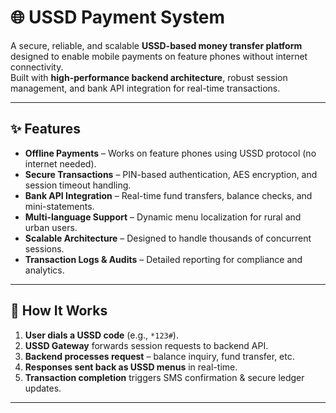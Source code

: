 # 🌐 USSD Payment System

A secure, reliable, and scalable **USSD-based money transfer platform** designed to enable mobile payments on feature phones without internet connectivity.  
Built with **high-performance backend architecture**, robust session management, and bank API integration for real-time transactions.

---

## ✨ Features
- **Offline Payments** – Works on feature phones using USSD protocol (no internet needed).
- **Secure Transactions** – PIN-based authentication, AES encryption, and session timeout handling.
- **Bank API Integration** – Real-time fund transfers, balance checks, and mini-statements.
- **Multi-language Support** – Dynamic menu localization for rural and urban users.
- **Scalable Architecture** – Designed to handle thousands of concurrent sessions.
- **Transaction Logs & Audits** – Detailed reporting for compliance and analytics.

---

## 🚀 How It Works
1. **User dials a USSD code** (e.g., `*123#`).  
2. **USSD Gateway** forwards session requests to backend API.  
3. **Backend processes request** – balance inquiry, fund transfer, etc.  
4. **Responses sent back as USSD menus** in real-time.  
5. **Transaction completion** triggers SMS confirmation & secure ledger updates.

---
